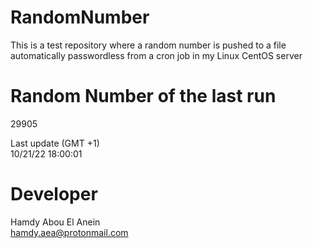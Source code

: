 # RandomNumber    
This is a test repository where a random number is pushed to a file automatically passwordless from a cron job in my Linux CentOS server    
# Random Number of the last run   
29905
      
Last update (GMT +1)    
10/21/22 18:00:01
# Developer    
Hamdy Abou El Anein   
hamdy.aea@protonmail.com
